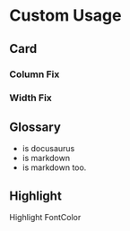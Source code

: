 # Custom Usage
## Card
### Column Fix
<ColumnSection columns={3}>
  <Card
    title='test'
    to="./Custom"
    text='123sdfasdfdsafasdfasfsdafasdff'/>
  <Card
    title="test2"
    to="./Custom"
  />
  <Card
    title="test3"
    to="./Custom"
  />
  <Card
    title="test4"
    to="./Custom"
  />
</ColumnSection>

### Width Fix
<WidthSection width='200px'>
  <Card
    title='test'
    to="./Custom"
    text='123sdfasdfdsafasdfasfsdafasdff'/>
  <Card
    title="test2"
    to="./Custom"
  />
  <Card
    title="test3"
    to="./Custom"
  />
  <Card
    title="test4"
    to="./Custom"
  />
</WidthSection>

## Glossary
* <Glossary id="docusaurus"></Glossary> is docusaurus
* <Glossary id="markdown"/> is markdown
* <Glossary id="markdown" text="another text"/> is markdown too.

## Highlight
<Highlight back='blue'>Highlight</Highlight>
<FontColor font='red'>FontColor</FontColor>
